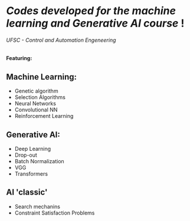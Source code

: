 # *Codes developed for the machine learning and Generative AI course* !
###### UFSC - Control and Automation Engeneering

#### Featuring:

## Machine Learning:
* Genetic algorithm
* Selection Algorithms
* Neural Networks
* Convolutional NN 
* Reinforcement Learning

## Generative AI:
* Deep Learning
* Drop-out
* Batch Normalization
* VGG
* Transformers

## AI 'classic'
* Search mechanins
* Constraint Satisfaction Problems
